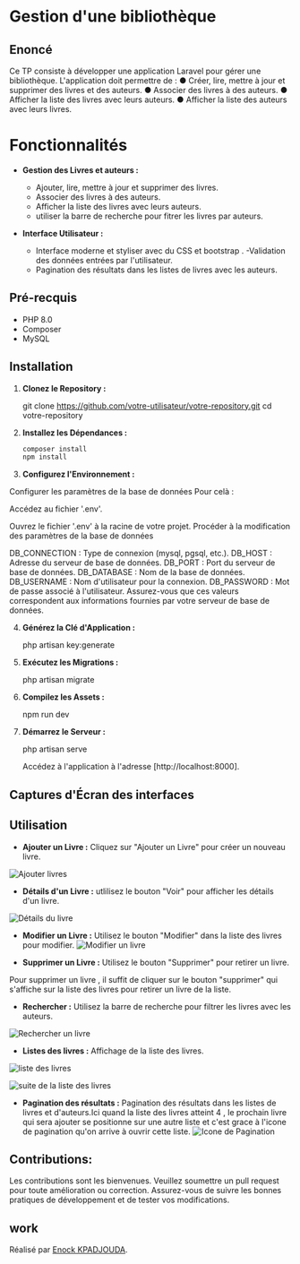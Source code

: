 
#  Gestion d'une bibliothèque

## Enoncé

Ce TP consiste à développer une application Laravel pour gérer une bibliothèque.
L'application doit permettre de :
● Créer, lire, mettre à jour et supprimer des livres et des auteurs.
● Associer des livres à des auteurs.
● Afficher la liste des livres avec leurs auteurs.
● Afficher la liste des auteurs avec leurs livres.



# Fonctionnalités

- **Gestion des Livres et auteurs :**
  - Ajouter, lire, mettre à jour et supprimer des livres.
  - Associer des livres à des auteurs.
  - Afficher la liste des livres avec leurs auteurs.
  - utiliser la barre de recherche pour fitrer les livres par auteurs.



- **Interface Utilisateur :**
  - Interface moderne et styliser avec du CSS et bootstrap .
  -Validation des données entrées par l'utilisateur.
  - Pagination des résultats dans les listes de livres avec les auteurs.


## Pré-recquis

- PHP 8.0 
- Composer
- MySQL 


## Installation

1. **Clonez le Repository :**

   git clone https://github.com/votre-utilisateur/votre-repository.git
   cd votre-repository
   

2. **Installez les Dépendances :**

   ```bash
   composer install
   npm install
   ```

3. **Configurez l'Environnement :**

Configurer les paramètres de la base de données
Pour celà :

Accédez au fichier '.env'.

Ouvrez le fichier '.env' à la racine de votre projet.
Procéder à la modification des paramètres de la base de données

DB_CONNECTION : Type de connexion (mysql, pgsql, etc.).
DB_HOST : Adresse du serveur de base de données.
DB_PORT : Port du serveur de base de données.
DB_DATABASE : Nom de la base de données.
DB_USERNAME : Nom d'utilisateur pour la connexion.
DB_PASSWORD : Mot de passe associé à l'utilisateur.
Assurez-vous que ces valeurs correspondent aux informations fournies par votre serveur de base de données.

4. **Générez la Clé d'Application :**

   php artisan key:generate
   

5. **Exécutez les Migrations :**

  
   php artisan migrate
 

6. **Compilez les Assets :**


   npm run dev

7. **Démarrez le Serveur :**

   php artisan serve

   Accédez à l'application à l'adresse [http://localhost:8000].


## Captures d'Écran des interfaces


## Utilisation

- **Ajouter un Livre :** Cliquez sur "Ajouter un Livre" pour créer un nouveau livre.

![Ajouter livres](img/Capture%20d’écran%20(19).png)

- **Détails d'un Livre :** utlilisez le bouton "Voir" pour afficher les détails d'un livre.

![Détails du livre](img/Capture%20d’écran%20(22).png)

- **Modifier un Livre :** Utilisez le bouton "Modifier" dans la liste des livres pour modifier.
![Modifier un livre](img/Capture%20d’écran%20(23).png)

- **Supprimer un Livre :** Utilisez le bouton "Supprimer" pour retirer un livre.

Pour supprimer un livre , il suffit de cliquer sur le bouton "supprimer" qui s'affiche sur la liste des livres pour retirer un livre de la liste.

- **Rechercher :** Utilisez la barre de recherche pour filtrer les livres avec  les auteurs.

![Rechercher un livre](img/Capture%20d’écran%20(24).png)

- **Listes des livres :** Affichage de la liste des livres.

![liste des livres](img/Capture%20d’écran%20(20).png)

![suite de la liste des livres](<img/Capture d’écran (25).png>)

- **Pagination des résultats :** Pagination des résultats dans les listes de livres et d'auteurs.Ici quand la liste des livres atteint 4 , le prochain livre qui sera ajouter se positionne sur une autre liste et c'est grace à l'icone de pagination qu'on arrive à ouvrir cette liste.
![Icone de Pagination](<img/Capture d’écran (21).png>)

## Contributions:

Les contributions sont les bienvenues. Veuillez soumettre un pull request pour toute amélioration ou correction. Assurez-vous de suivre les bonnes pratiques de développement et de tester vos modifications.

## work

Réalisé par [Enock KPADJOUDA](LICENSE).

